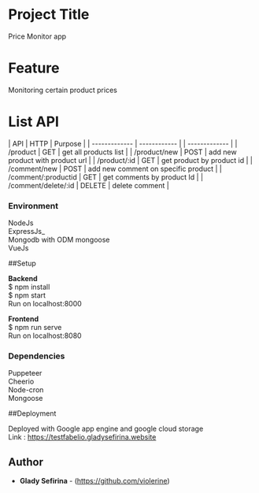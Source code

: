 # Project Title

Price Monitor app 

# Feature

Monitoring certain product prices

# List API

| API  | HTTP | Purpose |
| ------------- | ------------ | | ------------- |
| /product  | GET | get all products list  |
| /product/new | POST | add new product with product url  |
| /product/:id | GET | get product by product id  |
| /comment/new | POST | add new comment on specific product  |
| /comment/:productid | GET | get comments by product Id  |
| /comment/delete/:id | DELETE | delete comment |


### Environment
NodeJs <br>
ExpressJs_ <br>
Mongodb with ODM mongoose <br>
VueJs 


##Setup

**Backend** <br>
$ npm install <br>
$ npm start <br>
Run on localhost:8000<br>

**Frontend**  <br>
$ npm run serve <br>
Run on localhost:8080 <br>


### Dependencies 
Puppeteer  <br>
Cheerio  <br>
Node-cron <br>
Mongoose <br>

##Deployment

Deployed with Google app engine and google cloud storage<br>
Link : https://testfabelio.gladysefirina.website


## Author

* **Glady Sefirina** - (https://github.com/violerine)
